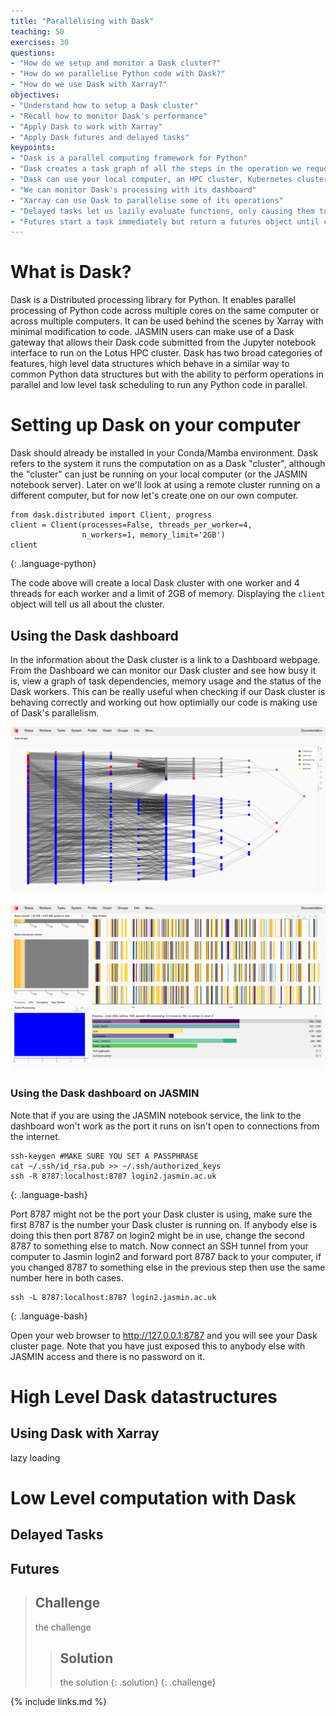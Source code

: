 ```yaml
---
title: "Parallelising with Dask"
teaching: 50
exercises: 30
questions:
- "How do we setup and monitor a Dask cluster?"
- "How do we parallelise Python code with Dask?"
- "How do we use Dask with Xarray?"
objectives:
- "Understand how to setup a Dask cluster"
- "Recall how to monitor Dask's performance"
- "Apply Dask to work with Xarray"
- "Apply Dask futures and delayed tasks"
keypoints:
- "Dask is a parallel computing framework for Python"
- "Dask creates a task graph of all the steps in the operation we request"
- "Dask can use your local computer, an HPC cluster, Kubernetes cluster or a remote system over SSH"
- "We can monitor Dask's processing with its dashboard"
- "Xarray can use Dask to parallelise some of its operations"
- "Delayed tasks let us lazily evaluate functions, only causing them to execute when the final result is requested"
- "Futures start a task immediately but return a futures object until computation is completed"
---
```


# What is Dask?

Dask is a Distributed processing library for Python. It enables parallel processing of Python code across multiple cores on the same computer or across multiple computers. It can be 
used behind the scenes by Xarray with minimal modification to code. JASMIN users can make use of a Dask gateway that allows their Dask code submitted from the Jupyter notebook interface
to run on the Lotus HPC cluster. Dask has two broad categories of features, high level data structures which behave in a similar way to common Python data structures but with the 
ability to perform operations in parallel and low level task scheduling to run any Python code in parallel. 

# Setting up Dask on your computer

Dask should already be installed in your Conda/Mamba environment. Dask refers to the system it runs the computation on as a Dask "cluster", although the "cluster" can just be running
on your local computer (or the JASMIN notebook server). Later on we'll look at using a remote cluster running on a different computer, but for now let's create one on our own computer.

~~~
from dask.distributed import Client, progress
client = Client(processes=False, threads_per_worker=4,
                n_workers=1, memory_limit='2GB')
client
~~~
{: .language-python}

The code above will create a local Dask cluster with one worker and 4 threads for each worker and a limit of 2GB of memory. Displaying the `client` object will tell us all about the
cluster.


## Using the Dask dashboard

In the information about the Dask cluster is a link to a Dashboard webpage. From the Dashboard we can monitor our Dask cluster and see how busy it is, view a graph of task dependencies,
 memory usage and the status of the Dask workers. This can be really useful when checking if our Dask cluster is behaving correctly and working out how optimially our code is making
use of Dask's parallelism.

![Dask dashboard graph view](fig/Dask-Task-Graph.png)

![Dask dashboard task view](fig/Dask-Status.png)

### Using the Dask dashboard on JASMIN

Note that if you are using the JASMIN notebook service, the link to the dashboard won't work as the port it runs on isn't open to connections from the internet. 

~~~
ssh-keygen #MAKE SURE YOU SET A PASSPHRASE
cat ~/.ssh/id_rsa.pub >> ~/.ssh/authorized_keys
ssh -R 8787:localhost:8787 login2.jasmin.ac.uk
~~~
{: .language-bash}

Port 8787 might not be the port your Dask cluster is using, make sure the first 8787 is the number your Dask cluster is running on.
If anybody else is doing this then port 8787 on login2 might be in use, change the second 8787 to something else to match. Now connect an SSH tunnel from your computer
to Jasmin login2 and forward port 8787 back to your computer, if you changed 8787 to something else in the previous step then use the same number here in both cases.

~~~
ssh -L 8787:localhost:8787 login2.jasmin.ac.uk
~~~
{: .language-bash}

Open your web browser to http://127.0.0.1:8787 and you will see your Dask cluster page. Note that you have just exposed this to anybody else with JASMIN access and there is no password
on it. 

# High Level Dask datastructures 

## Using Dask with Xarray

lazy loading


# Low Level computation with Dask

## Delayed Tasks

## Futures


> ## Challenge
> the challenge
>> ## Solution
>> the solution
> {: .solution}
{: .challenge}


{% include links.md %}
